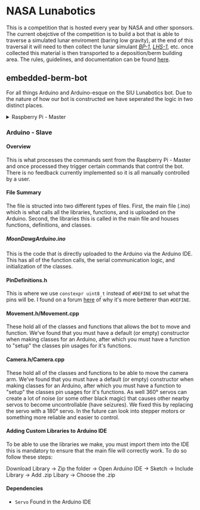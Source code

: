 # NASA Lunabotics

This is a competition that is hosted every year by NASA and other sponsors. The current obejctive of the competition is to build a bot that is able to traverse a simulated lunar enviroment (baring low gravity), at the end of this traversal it will need to then collect the lunar simulant *[BP-1](https://ares.jsc.nasa.gov/projects/simulants/bp-1.html)*, *[LHS-1](https://spaceresourcetech.com/products/lhs-1-lunar-highlands-simulant)*, etc. once collected this material is then transported to a deposition/berm building area. The rules, guidelines, and documentation can be found [here](https://www.nasa.gov/learning-resources/lunabotics-challenge/).

## embedded-berm-bot

For all things Arduino and Arduino-esque on the SIU Lunabotics bot. 
Due to the nature of how our bot is constructed we have seperated the logic in two distinct places. 
<details>
  <summary>Raspberry Pi - Master</summary>
  
  This will control the Arduino and tells it what to do along with communicating to the user. There is a more detailed description of how it works [here](https://github.com/SIU-Robotics/moondawg-ros). All that needs to be known for the Arduino side is that it will send data over Serial which is then parsed into usable bits for us to send to `commandProccessing` that will call specific functions and give it the data needed.
  
</details>

### Arduino - Slave

#### Overview
  
This is what processes the commands sent from the Raspberry Pi - Master and once processed they trigger certain commands that control the bot. There is no feedback currently implemented so it is all manually controlled by a user. 

#### File Summary

The file is structed into two different types of files. First, the main file (.ino) which is what calls all the libraries, functions, and is uploaded on the Arduino. Second, the libraries this is called in the main file and houses functions, definitions, and classes.

##### MoonDawgArduino.ino

This is the code that is directly uploaded to the Arduino via the Arduino IDE. This has all of the function calls, the serial communication logic, and initialization of the classes.

#### PinDefinitions.h

This is where we use `constexpr uint8_t` instead of `#DEFINE` to set what the pins will be. I found on a forum [here](https://stackoverflow.com/questions/42388077/when-should-i-prefer-constexpr-variables-over-macros/42388687#42388687) of why it's more betterer than `#DEFINE`.

#### Movement.h/Movement.cpp

These hold all of the classes and functions that allows the bot to move and function. We've found that you must have a default (or empty) constructor when making classes for an Arduino, after which you must have a function to "setup" the classes pin usages for it's functions. 

#### Camera.h/Camera.cpp

These hold all of the classes and functions to be able to move the camera arm. We've found that you must have a default (or empty) constructor when making classes for an Arduino, after which you must have a function to "setup" the classes pin usages for it's functions. As well 360&deg; servos can create a lot of noise (or some other black magic) that causes other nearby servos to become uncontrollable (have seizures). We fixed this by replacing the servo with a 180&deg; servo. In the future can look into stepper motors or something more reliable and easier to control.

#### Adding Custom Libraries to Arduino IDE

To be able to use the libraries we make, you must import them into the IDE this is mandatory to ensure that the main file will correctly work. To do so follow these steps:

Download Library -> Zip the folder -> Open Arduino IDE -> Sketch -> Include Library -> Add .zip Libary -> Choose the .zip

#### Dependencies

- `Servo` Found in the Arduino IDE